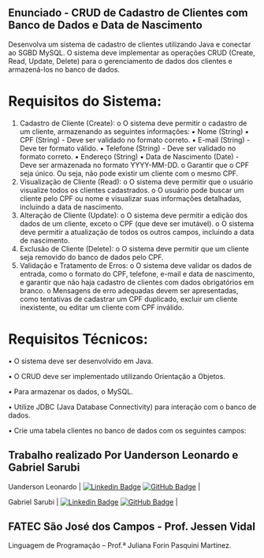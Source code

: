 ## Enunciado - CRUD de Cadastro de Clientes com Banco de Dados e Data de Nascimento 
Desenvolva um sistema de cadastro de clientes utilizando Java e conectar ao SGBD MySQL. O sistema 
deve implementar as operações CRUD (Create, Read, Update, Delete) para o gerenciamento de dados dos 
clientes e armazená-los no banco de dados.

# Requisitos do Sistema:
1. Cadastro de Cliente (Create): 
o O sistema deve permitir o cadastro de um cliente, armazenando as seguintes informações: 
▪ Nome (String) 
▪ CPF (String) - Deve ser validado no formato correto. 
▪ E-mail (String) - Deve ter formato válido. 
▪ Telefone (String) - Deve ser validado no formato correto. 
▪ Endereço (String) 
▪ Data de Nascimento (Date) - Deve ser armazenada no formato YYYY-MM-DD. 
o Garantir que o CPF seja único. Ou seja, não pode existir um cliente com o mesmo CPF. 
2. Visualização de Cliente (Read): 
o O sistema deve permitir que o usuário visualize todos os clientes cadastrados. 
o O usuário pode buscar um cliente pelo CPF ou nome e visualizar suas informações 
detalhadas, incluindo a data de nascimento. 
3. Alteração de Cliente (Update): 
o O sistema deve permitir a edição dos dados de um cliente, exceto o CPF (que deve ser 
imutável). 
o O sistema deve permitir a atualização de todos os outros campos, incluindo a data de 
nascimento. 
4. Exclusão de Cliente (Delete): 
o O sistema deve permitir que um cliente seja removido do banco de dados pelo CPF. 
5. Validação e Tratamento de Erros: 
o O sistema deve validar os dados de entrada, como o formato do CPF, telefone, e-mail e data 
de nascimento, e garantir que não haja cadastro de clientes com dados obrigatórios em 
branco. 
o Mensagens de erro adequadas devem ser apresentadas, como tentativas de cadastrar um CPF 
duplicado, excluir um cliente inexistente, ou editar um cliente com CPF inválido.


# Requisitos Técnicos: 
• O sistema deve ser desenvolvido em Java.

• O CRUD deve ser implementado utilizando Orientação a Objetos.

• Para armazenar os dados,  o MySQL.

• Utilize JDBC (Java Database Connectivity) para interação com o banco de dados.

• Crie uma tabela clientes no banco de dados com os seguintes campos:

## Trabalho realizado Por Uanderson Leonardo e Gabriel Sarubi

Uanderson Leonardo         |     [![Linkedin Badge](https://img.shields.io/badge/Linkedin-blue?style=flat-square&logo=Linkedin&logoColor=white)](https://www.linkedin.com/in/uanderson-leonardo-1aaa722a0/) [![GitHub Badge](https://img.shields.io/badge/GitHub-111217?style=flat-square&logo=github&logoColor=white)](https://github.com/uandleon)              |


Gabriel Sarubi |      [![Linkedin Badge](https://img.shields.io/badge/Linkedin-blue?style=flat-square&logo=Linkedin&logoColor=white)]([https://www.linkedin.com/in/gustavo-felipe-morais-a6517b327/](https://www.linkedin.com/in/gabriel-sarubi-3050442b4/)) [![GitHub Badge](https://img.shields.io/badge/GitHub-111217?style=flat-square&logo=github&logoColor=white)](https://github.com/GabrielSarubi-7)     |


## FATEC São José dos Campos - Prof. Jessen Vidal
Linguagem de Programação – Prof.ª Juliana Forin Pasquini Martinez.
